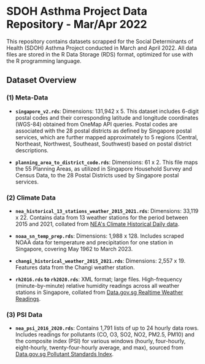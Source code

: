 # SDOH Asthma Project Data Repository - Mar/Apr 2022

This repository contains datasets scrapped for the Social Determinants of Health (SDOH) Asthma Project conducted in March and April 2022. All data files are stored in the R Data Storage (RDS) format, optimized for use with the R programming language.

## Dataset Overview

### (1) Meta-Data

- **`singapore_v2.rds`**: Dimensions: 131,942 x 5. This dataset includes 6-digit postal codes and their corresponding latitude and longitude coordinates (WGS-84) obtained from OneMap API queries. Postal codes are associated with the 28 postal districts as defined by Singapore postal services, which are further mapped approximately to 5 regions (Central, Northeast, Northwest, Southeast, Southwest) based on postal district descriptions.

- **`planning_area_to_district_code.rds`**: Dimensions: 61 x 2. This file maps the 55 Planning Areas, as utilized in Singapore Household Survey and Census Data, to the 28 Postal Districts used by Singapore postal services.

### (2) Climate Data

- **`nea_historical_13_stations_weather_2015_2021.rds`**: Dimensions: 33,119 x 22. Contains data from 13 weather stations for the period between 2015 and 2021, collated from [NEA's Climate Historical Daily data](http://www.weather.gov.sg/climate-historical-daily/).

- **`noaa_sn_temp_prep.rds`**: Dimensions: 1,988 x 128. Includes scraped NOAA data for temperature and precipitation for one station in Singapore, covering May 1962 to March 2023.

- **`changi_historical_weather_2015_2021.rds`**: Dimensions: 2,557 x 19. Features data from the Changi weather station.

- **`rh2016.rds` to `rh2020.rds`**: XML format; large files. High-frequency (minute-by-minute) relative humidity readings across all weather stations in Singapore, collated from [Data.gov.sg Realtime Weather Readings](https://beta.data.gov.sg/collections/1459/view).

### (3) PSI Data

- **`nea_psi_2016_2020.rds`**: Contains 1,791 lists of up to 24 hourly data rows. Includes readings for pollutants (CO, O3, SO2, NO2, PM2.5, PM10) and the composite index (PSI) for various windows (hourly, four-hourly, eight-hourly, twenty-four-hourly average, and max), sourced from [Data.gov.sg Pollutant Standards Index](https://beta.data.gov.sg/collections/1396/view).

